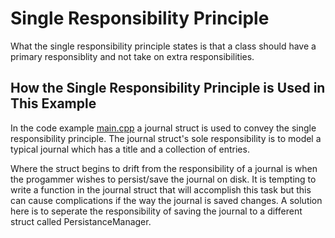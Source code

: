 # Single Responsibility Principle
What the single responsibility principle states is that a class should have a 
primary responsiblity and not take on extra responsibilities.

## How the Single Responsibility Principle is Used in This Example
In the code example [main.cpp](./main.cpp) a journal struct is used to convey
the single responsibility principle. The journal struct's sole responsibility 
is to model a typical journal which has a title and a collection of entries.

Where the struct begins to drift from the responsibility of a journal is when
the progammer wishes to persist/save the journal on disk. It is tempting to
write a function in the journal struct that will accomplish this task but
this can cause complications if the way the journal is saved changes. A solution
here is to seperate the responsibility of saving the journal to a different 
struct called PersistanceManager.